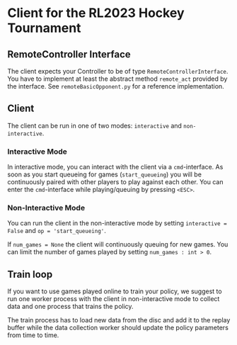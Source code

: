 # Client for the RL2023 Hockey Tournament

## RemoteController Interface

The client expects your Controller to be of type `RemoteControllerInterface`. You have to implement at least the abstract method `remote_act` provided by the interface. See `remoteBasicOpponent.py` for a reference implementation.

## Client

The client can be run in one of two modes: `interactive` and `non-interactive`.

### Interactive Mode

In interactive mode, you can interact with the client via a `cmd`-interface. As soon as you start queueing for games (`start_queueing`) you will be continuously paired with other players to play against each other. You can enter the `cmd`-interface while playing/queuing by pressing `<ESC>`.

### Non-Interactive Mode

You can run the client in the non-interactive mode by setting `interactive = False` and `op = 'start_queueing'`.

If `num_games = None` the client will continuously queuing for new games. You can limit the number of games played by setting `num_games : int > 0`.

## Train loop

If you want to use games played online to train your policy, we suggest to run one worker process with the client in non-interactive mode to collect data and one process that trains the policy. 

The train process has to load new data from the disc and add it to the replay buffer while the data collection worker should update the policy parameters from time to time.


